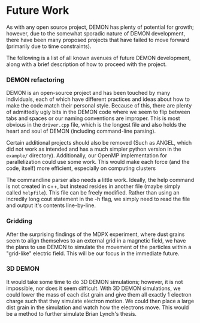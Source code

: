 # Future Work

As with any open source project, DEMON has plenty of potential for growth; however, due to the somewhat sporadic nature of DEMON development, there have been many proposed projects that have failed to move forward (primarily due to time constraints).

The following is a list of all known avenues of future DEMON development, along with a brief description of how to proceed with the project.

### DEMON refactoring
DEMON is an open-source project and has been touched by many individuals, each of which have different practices and ideas about how to make the code match their personal style. Because of this, there are plenty of admittedly ugly bits in the DEMON code where we seem to flip between tabs and spaces or our naming conventions are improper. This is most obvious in the `driver.cpp` file, which is the longest file and also holds the heart and soul of DEMON (including command-line parsing). 

Certain additional projects should also be removed (Such as ANGEL, which did not work as intended and has a much simpler python version in the `example/` directory). Additionally, our OpenMP implementation for parallelization could use some work. This would make each force (and the code, itself) more efficient, especially on computing clusters

The commandline parser also needs a little work. Ideally, the help command is not created in c++, but instead resides in another file (maybe simply called `helpfile`). This file can be freely modified. Rather than using an incredily long cout statement in the -h flag, we simply need to read the file and output it's contents line-by-line. 

### Gridding

After the surprising findings of the MDPX experiment, where dust grains seem to align themselves to an external grid in a magnetic field, we have the plans to use DEMON to simulate the movement of the particles within a "grid-like" electric field. This will be our focus in the immediate future.

### 3D DEMON

It would take some time to do 3D DEMON simulations; however, it is not impossible, nor does it seem difficult. With 3D DEMON simulations, we could lower the mass of each dist grain and give them all exactly 1 electron charge such that they simulate electron motion. We could then place a large dist grain in the simulation and watch how the electrons move. This would be a method to further simulate Brian Lynch's thesis. 
